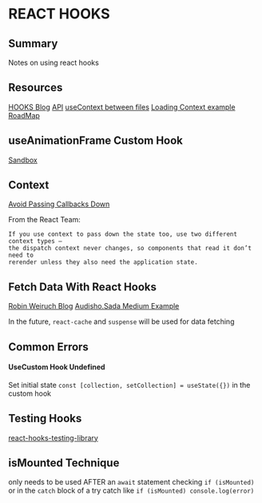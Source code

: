 # REACT HOOKS

## Summary

Notes on using react hooks

## Resources

[HOOKS Blog](https://www.robinwieruch.de/react-hooks-fetch-data/)
[API](https://reactjs.org/docs/hooks-reference.html#usecontext)
[useContext between files](https://upmostly.com/tutorials/how-to-use-the-usecontext-hook-in-react/)
[Loading Context example](https://medium.com/digio-australia/using-the-react-usecontext-hook-9f55461c4eae)
[RoadMap](https://reactjs.org/blog/2018/11/27/react-16-roadmap.html)

## useAnimationFrame Custom Hook

[Sandbox](https://codesandbox.io/s/ojxl32jm4z)

## Context

[Avoid Passing Callbacks Down](https://reactjs.org/docs/hooks-faq.html#how-to-avoid-passing-callbacks-down)

From the React Team:

```
If you use context to pass down the state too, use two different context types —
the dispatch context never changes, so components that read it don’t need to
rerender unless they also need the application state.
```

## Fetch Data With React Hooks

[Robin Weiruch Blog](https://www.robinwieruch.de/react-hooks-fetch-data/)
[Audisho.Sada Medium Example](https://medium.com/@audisho.sada/using-react-hooks-to-asynchronously-make-api-requests-1fdf52f797ce)

In the future, `react-cache` and `suspense` will be used for data fetching

## Common Errors

#### UseCustom Hook Undefined

Set initial state `const [collection, setCollection] = useState({})` in the
custom hook

## Testing Hooks

[react-hooks-testing-library](https://react-hooks-testing-library.com/usage/advanced-hooks)

## isMounted Technique

only needs to be used AFTER an `await` statement checking `if (isMounted)` or
in the `catch` block of a try catch like `if (isMounted) console.log(error)`
